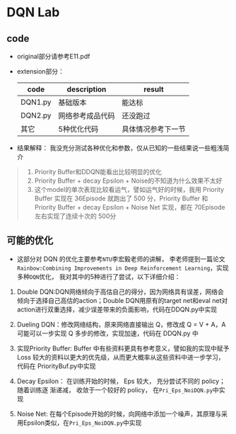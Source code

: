 # DQN Lab #

## code ##
- original部分请参考E11.pdf
- extension部分：

    code | description | result
    -----| ------ | ------
    DQN1.py | 基础版本 | 能达标
    DQN2.py | 网络参考成品代码 | 还没跑过  
    其它 | 5种优化代码 | 具体情况参考下一节

- 结果解释：
我没充分测试各种优化和参数，仅从已知的一些结果说一些粗浅简介  
> 1. Priority Buffer和DDQN能看出比较明显的优化  
> 2. Priority Buffer + decay Epsilon + Noise的不知道为什么效果不太好  
> 3. 这个model的单次表现比较看运气，譬如运气好的时候，我用 Priority Buffer 实现在 36Episode 就跑出了 500 分，Priority Buffer 和 Priority Buffer + decay Epsilon + Noise Net 实现，都在 70Episode左右实现了连续十次的 500分

## 可能的优化 ###

- 这部分对 DQN 的优化主要参考`NTU`李宏毅老师的讲解， 李老师提到一篇论文`Rainbow:Combining Improvements in Deep Reinforcement Learning`，实现多种`DQN`优化， 我对其中的5种进行了尝试，以下详细介绍：

1. Double DQN:DQN网络倾向于高估自己的得分，因为网络具有误差，网络会倾向于选择自己高估的action；Double DQN用原有的target net和eval net对action进行双重选择，减少误差带来的负面影响，代码在DDQN.py中实现  

2. Dueling DQN：修改网络结构，原来网络直接输出 Q，修改成 Q = V + A，A 可能可以一步实现 Q 多步的修改，实现加速，代码在 DDQN.py 中

3. 实现Priority Buffer: Buffer 中有些资料更具有参考意义，譬如我的实现中赋予 Loss 较大的资料以更大的优先级，从而更大概率从这些资料中进一步学习，代码在 PriorityBuf.py中实现  

4. Decay Epsilon： 在训练开始的时候， Eps 较大， 充分尝试不同的 policy； 随着训练逐
渐递减， 收敛于一个较好的 policy， 在`Pri_Eps_NoiDQN.py`中实现  

5. Noise Net: 在每个Episode开始的时候，向网络中添加一个噪声，其原理与采用Epsilon类似，在`Pri_Eps_NoiDQN.py`中实现